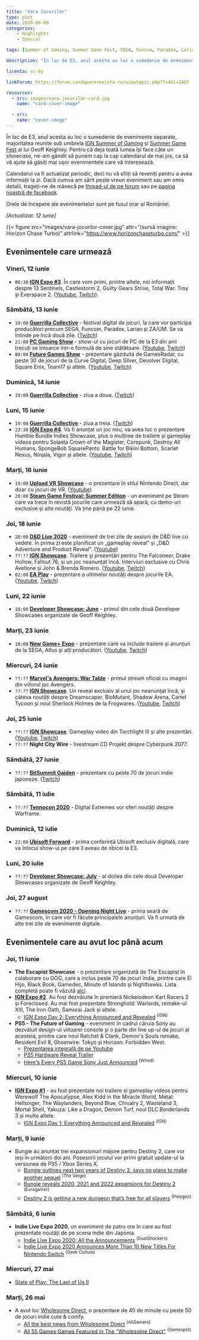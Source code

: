 ```yaml
---
title: "Vara Jocurilor"
type: post
date: 2020-06-09
categories:
    - Highlights
    - Special

tags: [Summer of Gaming, Summer Game Fest, SEGA, Funcom, Paradox, Larian, "ZA/UM", Steam, Blizzard, World of Warcraft, "Marvel's Avengers", EA, The Escapist, IGN, GOG, Atlus, Digital Extremes, Warframe, Ubisoft, Sony, Gamescom]

description: "În loc de E3, anul acesta au loc o sumedenie de evenimente separate, majoritatea reunite sub umbrela IGN Summer of Gaming și Summer Game Fest al lui Geoff Keighley. Pentru că deja toată lumea își face câte un *showcase*, ne-am gândit să punem cap la cap calendarul de mai jos, ca să vă ajute să găsiți mai ușor evenimentele care vă interesează. Calendarul va fi actualizat periodic, deci nu vă sfiiți să reveniți pentru a avea informații la zi"

licenta: cc-by

linkForum: https://forum.candaparerevista.ro/viewtopic.php?f=4&t=2407

resources:
  - src: images/vara-jocurilor-card.jpg
    name: "card-cover-image"

  - src:
    name: "cover-image"
---
```


În loc de E3, anul acesta au loc o sumedenie de evenimente separate, majoritatea reunite sub umbrela [IGN Summer of Gaming](https://www.ign.com/articles/summer-of-gaming-live-stream-schedule-games-list) și [Summer Game Fest](https://www.summergamefest.com) al lui Geoff Keighley. Pentru că deja toată lumea își face câte un *showcase*, ne-am gândit să punem cap la cap calendarul de mai jos, ca să vă ajute să găsiți mai ușor evenimentele care vă interesează.

Calendarul va fi actualizat periodic, deci nu vă sfiiți să reveniți pentru a avea informații la zi. Dacă cumva am sărit peste vreun eveniment sau am omis detalii, trageți-ne de mânecă pe [thread-ul de pe forum](https://forum.candaparerevista.ro/viewtopic.php?f=4&t=2407) sau pe [pagina noastră de facebook](https://www.facebook.com/comunitatealevel/).

Orele de începere ale evenimentelor sunt pe fusul orar al României.

*[Actualizat: 12 iunie]*

{{< figure  src="images/vara-jocurilor-cover.jpg" attr="(sursă imagine: Horizon Chase Turbo)" attrlink="https://www.horizonchaseturbo.com/" >}}

## Evenimentele care urmează

### Vineri, 12 iunie

* `00:30` **[IGN Expo #3](https://www.ign.com/articles/summer-of-gaming-live-stream-schedule-games-list)**. În care vom primi, printre altele, noi informații despre 13 Sentinels, Castlestorm 2, Guilty Gears Strive, Total War: Troy și Everspace 2. ([Youtube](https://www.youtube.com/watch?v=SbSBsSDfz5w), [Twitch](https://www.twitch.tv/ign)).

### Sâmbătă, 13 iunie

* `19:00` **[Guerrilla Collective](https://www.guerrillacollective.com/)** - festival digital de jocuri, la care vor participa producători precum SEGA, Funcom, Paradox, Larian și ZA/UM. Se va întinde pe încă două zile. ([Twitch](https://www.twitch.tv/guerrillacollective))
* `21:00` **[PC Gaming Show](https://www.pcgamer.com/pc-gaming-show-2020/)** - show-ul cu jocuri de PC de la E3 din anii trecuți se întoarce într-o formulă de sine stătătoare. ([Youtube](https://www.youtube.com/watch?v=-jXwPnDpMD4), [Twitch](https://www.twitch.tv/pcgamer))
* `00:00` **[Future Games Show](https://www.gamesradar.com/gamesradar-presents-future-games-show-announcement-e3-2020/)** - prezentare găzduită de GamesRadar, cu peste 30 de jocuri de la Curve Digital, Deep Silver, Devolver Digital, Square Enix, Team17 și altele. ([Youtube](https://www.youtube.com/user/GamesRadar), [Twitch](https://www.twitch.tv/gamesradar))

### Duminică, 14 iunie

* `19:00` **[Guerrilla Collective](https://www.guerrillacollective.com/)** - ziua a doua. ([Twitch](https://www.twitch.tv/guerrillacollective))

### Luni, 15 iunie

* `19:00` **[Guerrilla Collective](https://www.guerrillacollective.com/)** - ziua a treia. ([Twitch](https://www.twitch.tv/guerrillacollective))
* `22:30` **[IGN Expo #4](https://www.ign.com/articles/summer-of-gaming-live-stream-schedule-games-list)**. Va fi anunțat un joc nou, va avea loc o prezentare Humble Bundle Indies Showcase, plus o mulțime de trailere și gameplay videos pentru Solasta Crown of the Magister, Corepunk, Destroy All Humans, SpongeBob SquarePants: Battle for Bikini Bottom, Scarlet Nexus, Ninjala, Vigor și altele. ([Youtube](https://www.youtube.com/channel/UCKy1dAqELo0zrOtPkf0eTMw), [Twitch](https://www.twitch.tv/ign))

### Marți, 16 iunie

* `19:00` **[Upload VR Showcase](https://uploadvr.com/vr-showcase-2020/)** - o prezentare în stilul Nintendo Direct, dar doar cu jocuri de VR. ([Youtube](https://www.youtube.com/c/uploadvr))
* `20:00` **[Steam Game Festival: Summer Edition](https://store.steampowered.com/sale/gamefestival)** - un eveniment pe Steam care va trece în revistă jocurile care urmează să apară, cu demo-uri exclusive și alte noutăți. Va ține până pe 22 iunie.

### Joi, 18 iunie

* `20:00` **[D&D Live 2020](https://dnd.wizards.com/dndlive2020)** - eveniment de trei zile de sesiuni de D&D live cu vedete. În prima zi este planificat un „gameplay reveal” și „D&D Adventure and Product Reveal”. ([Youtube](https://www.youtube.com/channel/UCi-PULMg2eD_v5AO0PlW4sg))
* `??:??` **[IGN Showcase](https://www.ign.com/articles/summer-of-gaming-live-stream-schedule-games-list)**. Trailere și prezentări pentru The Falconeer, Drake Hollow, Fallout 76, și un joc neanunțat încă. Interviuri exclusive cu Chris Avellone și John & Brenda Romero. ([Youtube](https://www.youtube.com/channel/UCKy1dAqELo0zrOtPkf0eTMw), [Twitch](https://www.twitch.tv/ign))
* `02:00` **[EA Play](https://www.ea.com/ea-play-live)** - prezentare a ultimelor noutăți despre jocurile EA. ([Youtube](https://www.youtube.com/channel/UCIHBybdoneVVpaQK7xMz1ww), [Twitch](https://www.twitch.tv/ea))

### Luni, 22 iunie

* `18:00` **[Developer Showcase: June](https://twitter.com/summergamefest/status/1263920316121624576)** - primul din cele două Developer Showcases organizate de Geoff Keighley.

### Marți, 23 iunie

* `18:00` **[New Game+ Expo](https://www.ngpx.games/)** - prezentare care va include trailere și anunțuri de la SEGA, Atlus și alți producători. ([Youtube](https://www.youtube.com/NewGamePlusExpo), [Twitch](https://www.twitch.tv/newgameplusexpo))

### Miercuri, 24 iunie

* `??:??` **[Marvel's Avengers: War Table](https://www.ign.com/articles/marvels-avengers-war-table-gameplay-and-co-op-stream-announced-for-june-2020)** - primul stream oficial cu imagini din viitorul joc Avengers.
* `??:??` **[IGN Showcase](https://www.ign.com/articles/summer-of-gaming-live-stream-schedule-games-list)**. Un reveal exclusiv al unui joc neanunțat încă, și câteva noutăți despre Dreamscaper, BioMutant, Shadow Arena, Cartel Tycoon și noul Sherlock Holmes de la Frogwares. ([Youtube](https://www.youtube.com/channel/UCKy1dAqELo0zrOtPkf0eTMw), [Twitch](https://www.twitch.tv/ign))

### Joi, 25 iunie

* `??:??` **[IGN Showcase](https://www.ign.com/articles/summer-of-gaming-live-stream-schedule-games-list)**. Gameplay video din Torchlight III și alte prezentări. ([Youtube](https://www.youtube.com/channel/UCKy1dAqELo0zrOtPkf0eTMw), [Twitch](https://www.twitch.tv/ign))
* `??:??` **Night City Wire** - livestream CD Projekt despre Cyberpunk 2077.

### Sâmbătă, 27 iunie

* `??:??` **[BitSummit Gaiden](https://bitsummit.org/en/bitsummit-gaiden-takes-discord-twitch-by-storm-june-27-28/)** - prezentare cu peste 70 de jocuri indie japoneze. ([Twitch](https://www.twitch.tv/bitsummit))

### Sâmbătă, 11 iulie

* `??:??` **[Tennocon 2020](https://www.warframe.com/tennocon)** - Digital Extremes vor oferi noutăți despre Warframe.

### Duminică, 12 iulie

* `22:00` **[Ubisoft Forward](https://news.ubisoft.com/en-us/article/4zeZmXUNV2QZYwfOd0whUa/save-the-date-ubisoft-forward-announced-for-july-12)** - prima conferință Ubisoft exclusiv digitală, care va înlocui show-ul pe care îl aveau de obicei la E3.

### Luni, 20 iulie

* `??:??` **[Developer Showcase: July](https://twitter.com/summergamefest/status/1263920316121624576)** - al doilea din cele două Developer Showcases organizate de Geoff Keighley.

### Joi, 27 august

* `??:??` **[Gamescom 2020 - Opening Night Live](https://www.gamescom.global/news/content-for-media-representatives/press-information-of-gamescom/press-release/)** - prima seară de Gamescom, în care vor fi făcute principalele anunțuri. Va fi urmată de alte trei zile de evenimente digitale.


## Evenimentele care au avut loc până acum

### Joi, 11 iunie

* **The Escapist Showcase** - o prezentare organizată de The Escapist în colaborare cu GOG, care a inclus peste 70 de jocuri indie, printre care El Hijo, Black Book, Gamedec, Minute of Islands și Nighthawks. Lista completă poate fi văzută [aici](https://www.escapistmagazine.com/v2/gog/).
* **[IGN Expo #2](https://www.ign.com/articles/summer-of-gaming-live-stream-schedule-games-list)**. Au fost dezvăluite în premieră Nickelodeon Kart Racers 2 și Foreclosed. Au mai fost prezentate Stronghold: Warlords, remake-ul XIII, The Iron Oath, Samurai Jack și altele.
  * [IGN Expo Day 2: Everything Announced and Revealed](https://www.ign.com/articles/ign-expo-day-2-everything-announced-summer-of-gaming) <sup>(IGN)</sup>
* **PS5 - The Future of Gaming** - eveniment în cadrul căruia Sony au dezvăluit design-ul viitoarei console și o parte din line up-ul de jocuri al acesteia, printre care noul Ratchet & Clank, Demon's Souls remake, Resident Evil 8, Ghostwire: Tokyo și Horizon: Forbidden West.
  * [Prezentarea integrală de pe Youtube](https://www.youtube.com/watch?v=RuLci-lSeCo)
  * [PS5 Hardware Reveal Trailer](https://www.youtube.com/watch?v=RkC0l4iekYo)
  * [Here's Every PS5 Game Sony Just Announced](https://www.wired.com/story/sony-playstation-5-event-games/) <sup>(Wired)</sup>


### Miercuri, 10 iunie

* **[IGN Expo #1](https://www.ign.com/articles/summer-of-gaming-live-stream-schedule-games-list)** - au fost prezentate noi trailere și gameplay videos pentru Werewolf The Apocalypse, Alex Kidd in the Miracle World, Metal: Hellsinger, The Waylanders, Beyond Blue, Chivalry 2, Wasteland 3, Mortal Shell, Yakuza: Like a Dragon, Demon Turf, noul DLC Borderlands 3 și multe altele.
  * [IGN Expo Day 1: Everything Announced and Revealed](https://www.ign.com/articles/ign-expo-day-1-everything-announced) <sup>(IGN)</sup>

### Marți, 9 iunie

* Bungie au anunțat trei expansionuri majore pentru Destiny 2, care vor ieși în următorii doi ani. Posesorii jocului vor primi gratuit update-ul la versiunea de PS5 / Xbox Series X.
  * [Bungie outlines next two years of Destiny 2, says no plans to make another sequel](https://www.theverge.com/2020/6/9/21285339/destiny-2-beyond-light-bungie-the-witch-queen-lightfall-major-expansions-no-sequel) <sup>(The Verge)</sup>
  * [Bungie reveals 2020, 2021 and 2022 expansions for Destiny 2](https://www.eurogamer.net/articles/2020-06-09-bungie-reveals-2020-2021-and-2022-expansions-for-destiny-2) <sup>(Eurogamer)</sup>
  * [Destiny 2 is getting a new dungeon that’s free for all players](https://www.polygon.com/2020/6/9/21278167/destiny-2-season-arrivals-new-surprise-free-dungeon-beyond-light-reveal-prophecy-daito-release-time) <sup>(Polygon)</sup>

### Sâmbătă, 6 iunie

* **Indie Live Expo 2020**, un eveniment de patru ore în care au fost prezentate noutăți de pe scena indie din Japonia.
   * [Indie Live Expo 2020: All the Announcements](https://www.dualshockers.com/indie-live-expo-2020-all-the-announcements-june-6-2020/) <sup>(DualShockers)</sup>
   * [Indie Live Expo 2020 Announces More Than 10 New Titles For Nintendo Switch](https://geekculture.co/indie-live-expo-2020-announces-more-than-10-new-titles-for-nintendo-switch/) <sup>(Geek Culture)</sup>

### Miercuri, 27 mai

* [State of Play: The Last of Us II](https://www.youtube.com/watch?v=eML5icfq5VM)

### Marți, 26 mai

* A avut loc [Wholesome Direct](https://www.youtube.com/watch?v=AwCNzOPR8Ck), o prezentare de 40 de minute cu peste 50 de jocuri indie cute & comfy.
  * [All the best news from Wholesome Direct](https://ag.hyperxgaming.com/article/10204/all-the-best-news-from-wholesome-direct) <sup>(AllGamers)</sup>
  * [All 55 Games Games Featured In The &quot;Wholesome Direct&quot;](https://www.gamespot.com/articles/all-55-games-games-featured-in-the-wholesome-direc/1100-6477628/) <sup>(Gamespot)</sup>
